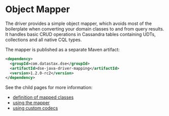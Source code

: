 # Object Mapper

The driver provides a simple object mapper, which
avoids most of the boilerplate when converting your domain classes to
and from query results. It handles basic CRUD operations in Cassandra tables
containing UDTs, collections and all native CQL types.

The mapper is published as a separate Maven artifact:

```xml
<dependency>
  <groupId>com.datastax.dse</groupId>
  <artifactId>dse-java-driver-mapping</artifactId>
  <version>1.2.0-rc2</version>
</dependency>
```

See the child pages for more information:

* [definition of mapped classes](creating/)
* [using the mapper](using/)
* [using custom codecs](custom_codecs/)
